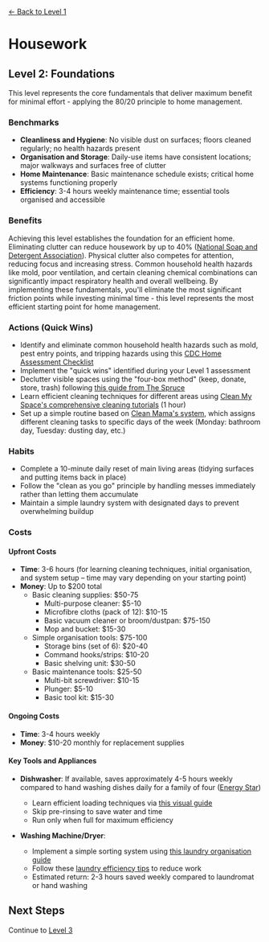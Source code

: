 [← Back to Level 1](level-1)
# Housework
## Level 2: Foundations

This level represents the core fundamentals that deliver maximum benefit for minimal effort - applying the 80/20 principle to home management.

### Benchmarks
- **Cleanliness and Hygiene**: No visible dust on surfaces; floors cleaned regularly; no health hazards present
- **Organisation and Storage**: Daily-use items have consistent locations; major walkways and surfaces free of clutter
- **Home Maintenance**: Basic maintenance schedule exists; critical home systems functioning properly
- **Efficiency**: 3-4 hours weekly maintenance time; essential tools organised and accessible

### Benefits
Achieving this level establishes the foundation for an efficient home. Eliminating clutter can reduce housework by up to 40% ([National Soap and Detergent Association](https://www.becomingminimalist.com/the-cost-of-clutter-in-your-home/)). Physical clutter also competes for attention, reducing focus and increasing stress. Common household health hazards like mold, poor ventilation, and certain cleaning chemical combinations can significantly impact respiratory health and overall wellbeing. By implementing these fundamentals, you'll eliminate the most significant friction points while investing minimal time - this level represents the most efficient starting point for home management.

### Actions (Quick Wins)
- Identify and eliminate common household health hazards such as mold, pest entry points, and tripping hazards using this [CDC Home Assessment Checklist](https://www.cdc.gov/nceh/lead/publications/housing_assessment/housing_assessment.htm)
- Implement the "quick wins" identified during your Level 1 assessment
- Declutter visible spaces using the "four-box method" (keep, donate, store, trash) following [this guide from The Spruce](https://www.thespruce.com/four-box-method-for-decluttering-2648624)
- Learn efficient cleaning techniques for different areas using [Clean My Space's comprehensive cleaning tutorials](https://cleanmyspace.com/cleaning-basics/) (1 hour)
- Set up a simple routine based on [Clean Mama's system](https://cleanmama.com/start-here/), which assigns different cleaning tasks to specific days of the week (Monday: bathroom day, Tuesday: dusting day, etc.)

### Habits
- Complete a 10-minute daily reset of main living areas (tidying surfaces and putting items back in place)
- Follow the "clean as you go" principle by handling messes immediately rather than letting them accumulate
- Maintain a simple laundry system with designated days to prevent overwhelming buildup

### Costs
#### Upfront Costs
- **Time**: 3-6 hours (for learning cleaning techniques, initial organisation, and system setup – time may vary depending on your starting point)
- **Money**: Up to $200 total
  - Basic cleaning supplies: $50-75
    * Multi-purpose cleaner: $5-10
    * Microfibre cloths (pack of 12): $10-15
    * Basic vacuum cleaner or broom/dustpan: $75-150
    * Mop and bucket: $15-30
  - Simple organisation tools: $75-100
    * Storage bins (set of 6): $20-40
    * Command hooks/strips: $10-20
    * Basic shelving unit: $30-50
  - Basic maintenance tools: $25-50
    * Multi-bit screwdriver: $10-15
    * Plunger: $5-10
    * Basic tool kit: $15-30

#### Ongoing Costs
- **Time**: 3-4 hours weekly
- **Money**: $10-20 monthly for replacement supplies

#### Key Tools and Appliances
- **Dishwasher**: If available, saves approximately 4-5 hours weekly compared to hand washing dishes daily for a family of four ([Energy Star](https://www.energystar.gov/products/appliances/dishwashers))
  * Learn efficient loading techniques via [this visual guide](https://www.consumerreports.org/dishwashers/how-to-load-a-dishwasher-a5810788398/)
  * Skip pre-rinsing to save water and time
  * Run only when full for maximum efficiency

- **Washing Machine/Dryer**:
  * Implement a simple sorting system using [this laundry organisation guide](https://www.goodhousekeeping.com/home/organizing/tips/a26982/linen-closet-organization/)
  * Follow these [laundry efficiency tips](https://www.thespruce.com/save-time-and-energy-doing-laundry-1900456) to reduce work
  * Estimated return: 2-3 hours saved weekly compared to laundromat or hand washing

## Next Steps
Continue to [Level 3](level-3)
